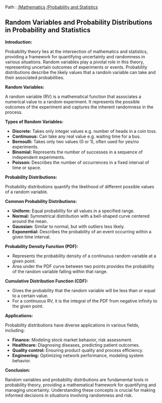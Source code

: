 Path : [/Mathematics](<..\..\index.md>) [/Probability and Statistics](<..\index.md>)
## Random Variables and Probability Distributions in Probability and Statistics

**Introduction:**

Probability theory lies at the intersection of mathematics and statistics, providing a framework for quantifying uncertainty and randomness in various situations. Random variables play a pivotal role in this theory, representing uncertain outcomes of experiments or events. Probability distributions describe the likely values that a random variable can take and their associated probabilities.


**Random Variables:**

A random variable (RV) is a mathematical function that associates a numerical value to a random experiment. It represents the possible outcomes of the experiment and captures the inherent randomness in the process. 

**Types of Random Variables:**

- **Discrete:** Takes only integer values e.g. number of heads in a coin toss.
- **Continuous:** Can take any real value e.g. waiting time for a bus.
- **Bernoulli:** Takes only two values (0 or 1), often used for yes/no experiments.
- **Binomial:** Represents the number of successes in a sequence of independent experiments.
- **Poisson:** Describes the number of occurrences in a fixed interval of time or space.


**Probability Distributions:**

Probability distributions quantify the likelihood of different possible values of a random variable. 

**Common Probability Distributions:**

- **Uniform:** Equal probability for all values in a specified range. 
- **Normal:** Symmetrical distribution with a bell-shaped curve centered around the mean.
- **Gaussian:** Similar to normal, but with outliers less likely.
- **Exponential:** Describes the probability of an event occurring within a given time interval.


**Probability Density Function (PDF):**

- Represents the probability density of a continuous random variable at a given point.
- Area under the PDF curve between two points provides the probability of the random variable falling within that range.


**Cumulative Distribution Function (CDF):**

- Gives the probability that the random variable will be less than or equal to a certain value.
- For a continuous RV, it is the integral of the PDF from negative infinity to the given point.


**Applications:**

Probability distributions have diverse applications in various fields, including:

- **Finance:** Modeling stock market behavior, risk assessment.
- **Healthcare:** Diagnosing diseases, predicting patient outcomes.
- **Quality control:** Ensuring product quality and process efficiency.
- **Engineering:** Optimizing network performance, modeling system behavior.


**Conclusion:**

Random variables and probability distributions are fundamental tools in probability theory, providing a mathematical framework for quantifying and managing uncertainty. Understanding these concepts is crucial for making informed decisions in situations involving randomness and risk.
